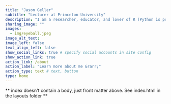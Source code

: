 ```yaml
---
title: "Jason Geller"
subtitle: "Lecturer at Princeton University"
description: "I am a researcher, educator, and lover of R (Python is pretty cool too) and stats. I study how we read words and understand speech (especially in noise). I am also interested in how we can get students to remember more and forget less. "
sharing_image: ""
images:
  - img/eyeball.jpeg
image_alt_text: 
image_left: false
text_align_left: false
show_social_links: true # specify social accounts in site config
show_action_link: true
action_link: /about
action_label: "Learn more about me &rarr;"
action_type: text # text, button
type: home
---
```


** index doesn't contain a body, just front matter above.
See index.html in the layouts folder **
